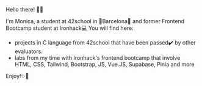 Hello there! 👩‍💻

I'm Monica, a student at 42school in 🌈Barcelona🌈 and former Frontend Bootcamp student at Ironhack💻 
You will find here:
- projects in C language from 42school that have been passed✔️ by other evaluators. 
- labs from my time with Ironhack's frontend bootcamp that involve HTML, CSS, Tailwind, Bootstrap, JS, Vue.JS, Supabase, Pinia and more

Enjoy!✨💫
